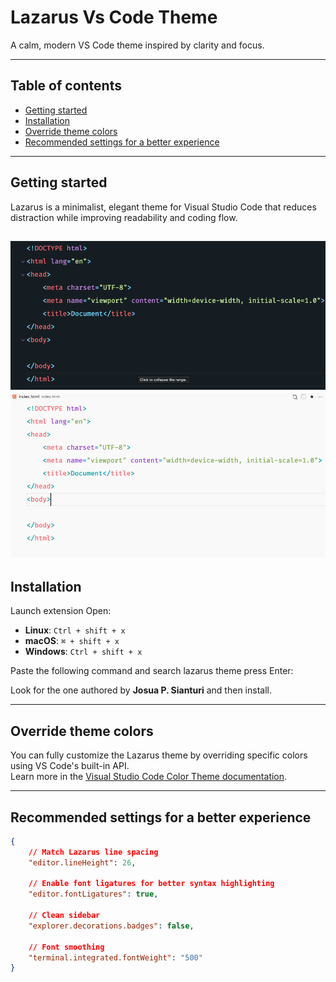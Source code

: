 # Lazarus Vs Code Theme  
A calm, modern VS Code theme inspired by clarity and focus.

---

## Table of contents
- [Getting started](#getting-started)  
- [Installation](#installation) 
- [Override theme colors](#override-theme-colors)  
- [Recommended settings for a better experience](#recommended-settings-for-a-better-experience)

---

## Getting started  
Lazarus is a minimalist, elegant theme for Visual Studio Code that reduces distraction while improving readability and coding flow.

![Dark theme preview](preview.png)
![Light theme preview](preview-light.png)
---

## Installation  
Launch extension Open:

- **Linux**: `Ctrl + shift + x`  
- **macOS**: `⌘ + shift + x`  
- **Windows**: `Ctrl + shift + x`  

Paste the following command and search lazarus theme press Enter:

Look for the one authored by **Josua P. Sianturi** and then install.

---

## Override theme colors  
You can fully customize the Lazarus theme by overriding specific colors using VS Code's built-in API.  
Learn more in the [Visual Studio Code Color Theme documentation](https://code.visualstudio.com/api/extension-guides/color-theme).

---

## Recommended settings for a better experience

```json
{
    // Match Lazarus line spacing
    "editor.lineHeight": 26,
    
    // Enable font ligatures for better syntax highlighting
    "editor.fontLigatures": true,

    // Clean sidebar
    "explorer.decorations.badges": false,

    // Font smoothing
    "terminal.integrated.fontWeight": "500"
}
